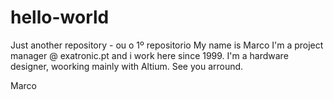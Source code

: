 # hello-world
Just another repository - ou o 1º repositorio
My name is Marco
I'm a project manager @ exatronic.pt and i work here since 1999.
I'm a hardware designer, woorking mainly with Altium.
See you arround.

Marco
